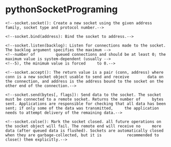 # pythonSocketPrograming

    <!--socket.socket(): Create a new socket using the given address family, socket type and protocol number.-->
    
    <!--socket.bind(address): Bind the socket to address.-->
    
    <!--socket.listen(backlog): Listen for connections made to the socket. The backlog argument specifies the maximum -->
    <!--number of         queued connections and should be at least 0; the maximum value is system-dependent (usually -->
    <!--5), the minimum value is forced     to 0.-->
    
    <!--socket.accept(): The return value is a pair (conn, address) where conn is a new socket object usable to send and receive        data on the connection, and address is the address bound to the socket on the other end of the connection.-->
    
    <!--socket.send(bytes[, flags]): Send data to the socket. The socket must be connected to a remote socket. Returns the number of     bytes sent. Applications are responsible for checking that all data has been sent; if only some of the data was transmitted,     the application needs to attempt delivery of the remaining data.-->
    
    <!--socket.colse(): Mark the socket closed. all future operations on the socket object will fail. The remote end will receive no     more data (after queued data is flushed). Sockets are automatically closed when they are garbage-collected, but it is           recommended to close() them explicitly.-->

